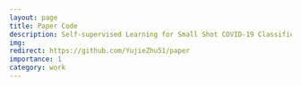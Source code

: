 ```yaml
---
layout: page
title: Paper Code
description: Self-supervised Learning for Small Shot COVID-19 Classification
img: 
redirect: https://github.com/YujieZhu51/paper
importance: 1
category: work
---
```




